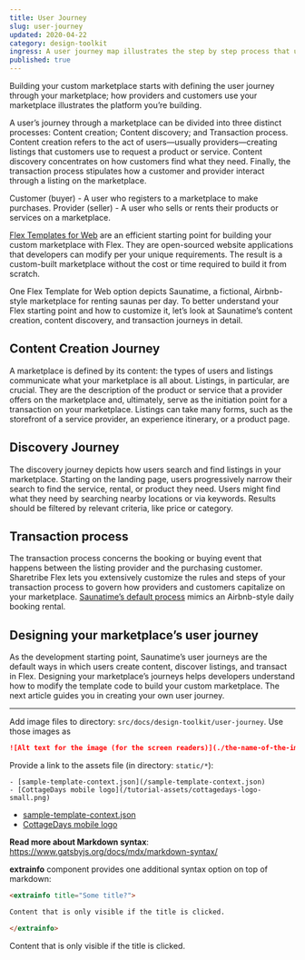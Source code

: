 ```yaml
---
title: User Journey
slug: user-journey
updated: 2020-04-22
category: design-toolkit
ingress: A user journey map illustrates the step by step process that users take to complete a task. A Flex user journey answers the question "How do users use the marketplace?"
published: true
---
```


Building your custom marketplace starts with defining the user journey through your marketplace; how providers and customers use your marketplace illustrates the platform you’re building. 

A user’s journey through a marketplace can be divided into three distinct processes: Content creation; Content discovery; and Transaction process. Content creation refers to the act of users—usually providers—creating listings that customers use to request a product or service. Content discovery concentrates on how customers find what they need. Finally, the transaction process stipulates how a customer and provider interact through a listing on the marketplace. 

Customer (buyer) - A user who registers to a marketplace to make purchases.
Provider (seller) - A user who sells or rents their products or services on a marketplace.

[Flex Templates for Web](/background/concepts/#flex-templates-for-web-ftw) are an efficient starting point for building your custom marketplace with Flex. They are open-sourced website applications that developers can modify per your unique requirements. The result is a custom-built marketplace without the cost or time required to build it from scratch. 	

One Flex Template for Web option depicts Saunatime, a fictional, Airbnb-style marketplace for renting saunas per day. To better understand your Flex starting point and how to customize it, let’s look at Saunatime’s content creation, content discovery, and transaction journeys in detail.


## Content Creation Journey

A marketplace is defined by its content: the types of users and listings communicate what your marketplace is all about. Listings, in particular, are crucial. They are the description of the product or service that a provider offers on the marketplace and, ultimately, serve as the initiation point for a transaction on your marketplace. Listings can take many forms, such as the storefront of a service provider, an experience itinerary, or a product page.


## Discovery Journey

The discovery journey depicts how users search and find listings in your marketplace. Starting on the landing page, users progressively narrow their search to find the service, rental, or product they need. Users might find what they need by searching nearby locations or via keywords. Results should be filtered by relevant criteria, like price or category.


## Transaction process

The transaction process concerns the booking or buying event that happens between the listing provider and the purchasing customer. Sharetribe Flex lets you extensively customize the rules and steps of your transaction process to govern how providers and customers capitalize on your marketplace. [Saunatime’s default process](https://www.sharetribe.com/docs/background/transaction-process/) mimics an Airbnb-style daily booking rental. 


## Designing your marketplace’s user journey 

As the development starting point, Saunatime’s user journeys are the default ways in which users create content, discover listings, and transact in Flex. Designing your marketplace’s journeys helps developers understand how to modify the template code to build your custom marketplace. The next article guides you in creating your own user journey. 

----
Add image files to directory: `src/docs/design-toolkit/user-journey`.
Use those images as
```md
![Alt text for the image (for the screen readers)](./the-name-of-the-image.png)
```

Provide a link to the assets file (in directory: `static/*`):

```
- [sample-template-context.json](/sample-template-context.json)
- [CottageDays mobile logo](/tutorial-assets/cottagedays-logo-small.png)
```
- [sample-template-context.json](/sample-template-context.json)
- [CottageDays mobile logo](/tutorial-assets/cottagedays-logo-small.png)



**Read more about Markdown syntax**:<br />
https://www.gatsbyjs.org/docs/mdx/markdown-syntax/

**extrainfo** component provides one additional syntax option on top of markdown:
```md
<extrainfo title="Some title?">

Content that is only visible if the title is clicked.

</extrainfo>
```
<extrainfo title="Some title?">

Content that is only visible if the title is clicked.

</extrainfo>
